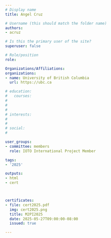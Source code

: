 ```yaml
---
# Display name
title: Angel Cruz

# Username (this should match the folder name)
authors:
- acruz

# Is this the primary user of the site?
superuser: false

# Role/position
role:

Organizations/Affiliations:
organizations:
- name: University of British Columbia
  url: https://ubc.ca

# education:
#   courses:
#   
# 
# 
# interests:
#   
# 
# social:
#    

user_groups:
- committee: members
  role: IOTO International Project Member

tags:
- '2025'

outputs:
- html
- cert



certificates:
- file: cert2025.pdf
  img: cert2025.png
  title: M2PI2025
  date: 2025-05-27T09:00:00-08:00
  issued: true

---
```


